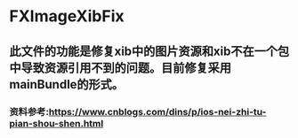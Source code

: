 # FXImageXibFix
## 此文件的功能是修复xib中的图片资源和xib不在一个包中导致资源引用不到的问题。目前修复采用mainBundle的形式。
### 资料参考:https://www.cnblogs.com/dins/p/ios-nei-zhi-tu-pian-shou-shen.html
